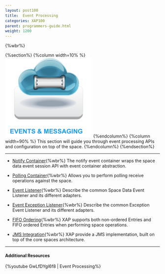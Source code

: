 ```yaml
---
layout: post100
title:  Event Processing
categories: XAP100
parent: programmers-guide.html
weight: 1200
---
```


{%wbr%}

{%section%}
{%column width=10% %}
![Events-Message.jpg](/attachment_files/subject/Events-Message.png)
{%endcolumn%}
{%column width=90% %}
This section will guide you through event processing APIs and configuration on top of the space.
{%endcolumn%}
{%endsection%}


<hr/>


- [Notify Container](./notify-container-overview.html){%wbr%}
The notify event container wraps the space data event session API with event container abstraction.

- [Polling Container](./polling-container-overview.html){%wbr%}
Allows you to perform polling receive operations against the space.

- [Event Listener](./data-event-listener.html){%wbr%}
Describe the common Space Data Event Listener and its different adapters.

- [Event Exception Listener](./event-exception-handler.html){%wbr%}
Describe the common Exception Event Listener and its different adapters.

- [FIFO Ordering](./fifo-overview.html){%wbr%}
XAP supports both non-ordered Entries and FIFO ordered Entries when performing space operations.

- [JMS Integration](./messaging-support.html){%wbr%}
XAP provide a JMS implementation, built on top of the core spaces architecture.


<hr/>

#### Additional Resources

{%youtube GwLfDYgl6f8 | Event Processing%}


